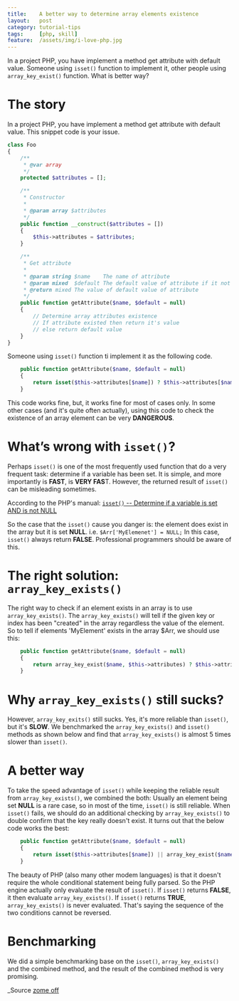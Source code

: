 ```yaml
---
title:    A better way to determine array elements existence
layout:   post
category: tutorial-tips
tags:     [php, skill]
feature:  /assets/img/i-love-php.jpg
---
```


In a project PHP, you have implement a method get attribute with default value.
Someone using `isset()` function to implement it, other people using
`array_key_exist()` function. What is better way?

<!--more-->

# The story
In a project PHP, you have implement a method get attribute with default value.
This snippet code is your issue.

```php
class Foo
{
    /**
     * @var array
     */
    protected $attributes = [];

    /**
     * Constructor
     *
     * @param array $attributes
     */
    public function __construct($attributes = [])
    {
        $this->attributes = $attributes;
    }

    /**
     * Get attribute
     *
     * @param string $name    The name of attribute
     * @param mixed  $default The default value of attribute if it not existed
     * @return mixed The value of default value of attribute
     */
    public function getAttribute($name, $default = null)
    {
        // Determine array attributes existence
        // If attribute existed then return it's value
        // else return default value
    }
}
```

Someone using `isset()` function ti implement it as the following code.

```php
    public function getAttribute($name, $default = null)
    {
        return isset($this->attributes[$name]) ? $this->attributes[$name] : $default;
    }
```

This code works fine, but, it works fine for most of cases only. In some other cases
(and it's quite often actually), using this code  to check the existence of
an array element can be very **DANGEROUS**.

# What’s wrong with `isset()`?
Perhaps `isset()` is one of the most frequently used function that do a very frequent task:
determine if a variable has been set. It is simple, and more importantly is **FAST**,
is **VERY FAS**T. However, the returned result of `isset()` can be misleading sometimes.

According to the PHP's manual: [`isset()` -- Determine if a variable is set AND is not NULL][isset-doc]

So the case that the `isset()` cause you danger is: the element does exist in
the array but it is set **NULL**. i.e. `$Arr['MyElemenet'] = NULL;` In this case, `isset()`
always return **FALSE**. Professional programmers should be aware of this.

# The right solution: `array_key_exists()`
The right way to check  if an element exists in an array is to use `array_key_exists()`.
The `array_key_exists()` will tell if the given key or index has been "created"
in the array regardless the value of the element. So to tell if elements 'MyElement'
exists in the array $Arr, we should use this:

```php
    public function getAttribute($name, $default = null)
    {
        return array_key_exist($name, $this->attributes) ? $this->attributes[$name] : $default;
    }
```

# Why `array_key_exists()` still sucks?
However, `array_key_exits()` still sucks. Yes, it's more reliable than `isset()`,
but it's **SLOW**.  We benchmarked the `array_key_exists()` and `isset()` methods
as shown below and find that `array_key_exists()` is almost 5 times slower than `isset()`.

# A better way
To take the speed advantage of `isset()` while keeping the reliable result from `array_key_exists()`,
we combined the both: Usually an element being set **NULL** is a rare case, so in most of the time,
`isset()` is still reliable. When `isset()` fails, we should do an additional checking by `array_key_exists()`
to double confirm that the key really doesn't exist. It turns out that the below code works the best:

```php
    public function getAttribute($name, $default = null)
    {
        return isset($this->attributes[$name]) || array_key_exist($name, $this->attributes) ? $this->attributes[$name] : $default;
    }
```

The beauty of PHP (also many other modem languages) is that it doesn't require
the whole conditional statement being fully parsed. So the PHP engine actually only
evaluate the result of `isset()`. If `isset()` returns **FALSE**, it then evaluate `array_key_exists()`.
If `isset()` returns **TRUE**, `array_key_exists()` is never evaluated.
That's saying the sequence of the two conditions cannot be reversed.

# Benchmarking
We did a simple benchmarking base on the `isset()`, `array_key_exists()` and the combined method,
and the result of the combined method is very promising.

_Source [zome off][zome-off]


[isset-doc]: http://php.net/manual/en/function.isset.php
[zome-off]:  http://www.zomeoff.com/php-fast-way-to-determine-a-key-elements-existance-in-an-array/